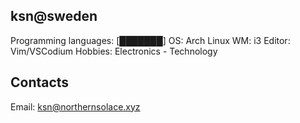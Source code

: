 ksn@sweden
-----------
Programming languages: [███████]
OS: Arch Linux
WM: i3
Editor: Vim/VSCodium
Hobbies: Electronics - Technology

Contacts
-----------
Email: [ksn@northernsolace.xyz](https://www.northernsolace.xyz)

